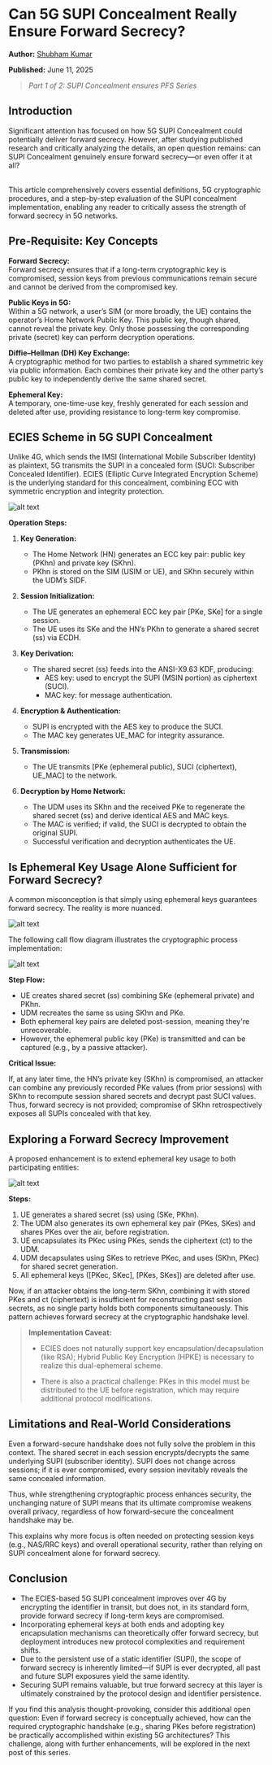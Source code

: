 # Can 5G SUPI Concealment Really Ensure Forward Secrecy?

**Author:** [Shubham Kumar](https://www.linkedin.com/in/chmodshubham/)

**Published:** June 11, 2025

> _Part 1 of 2: SUPI Concealment ensures PFS Series_

## Introduction

Significant attention has focused on how 5G SUPI Concealment could potentially deliver forward secrecy. However, after studying published research and critically analyzing the details, an open question remains: can SUPI Concealment genuinely ensure forward secrecy—or even offer it at all? <br><br>

This article comprehensively covers essential definitions, 5G cryptographic procedures, and a step-by-step evaluation of the SUPI concealment implementation, enabling any reader to critically assess the strength of forward secrecy in 5G networks.

## Pre-Requisite: Key Concepts

**Forward Secrecy:**  
Forward secrecy ensures that if a long-term cryptographic key is compromised, session keys from previous communications remain secure and cannot be derived from the compromised key.

**Public Keys in 5G:**  
Within a 5G network, a user’s SIM (or more broadly, the UE) contains the operator’s Home Network Public Key. This public key, though shared, cannot reveal the private key. Only those possessing the corresponding private (secret) key can perform decryption operations.

**Diffie–Hellman (DH) Key Exchange:**  
A cryptographic method for two parties to establish a shared symmetric key via public information. Each combines their private key and the other party’s public key to independently derive the same shared secret.

**Ephemeral Key:**  
A temporary, one-time-use key, freshly generated for each session and deleted after use, providing resistance to long-term key compromise.

## ECIES Scheme in 5G SUPI Concealment

Unlike 4G, which sends the IMSI (International Mobile Subscriber Identity) as plaintext, 5G transmits the SUPI in a concealed form (SUCI: Subscriber Concealed Identifier). ECIES (Elliptic Curve Integrated Encryption Scheme) is the underlying standard for this concealment, combining ECC with symmetric encryption and integrity protection.

![alt text](./images/supi-concealment-pfs/ecies-scheme.webp)

**Operation Steps:**

1. **Key Generation:**

   - The Home Network (HN) generates an ECC key pair: public key (PKhn) and private key (SKhn).
   - PKhn is stored on the SIM (USIM or UE), and SKhn securely within the UDM’s SIDF.

2. **Session Initialization:**

   - The UE generates an ephemeral ECC key pair [PKe, SKe] for a single session.
   - The UE uses its SKe and the HN’s PKhn to generate a shared secret (ss) via ECDH.

3. **Key Derivation:**

   - The shared secret (ss) feeds into the ANSI-X9.63 KDF, producing:
     - AES key: used to encrypt the SUPI (MSIN portion) as ciphertext (SUCI).
     - MAC key: for message authentication.

4. **Encryption & Authentication:**

   - SUPI is encrypted with the AES key to produce the SUCI.
   - The MAC key generates UE_MAC for integrity assurance.

5. **Transmission:**

   - The UE transmits [PKe (ephemeral public), SUCI (ciphertext), UE_MAC] to the network.

6. **Decryption by Home Network:**
   - The UDM uses its SKhn and the received PKe to regenerate the shared secret (ss) and derive identical AES and MAC keys.
   - The MAC is verified; if valid, the SUCI is decrypted to obtain the original SUPI.
   - Successful verification and decryption authenticates the UE.

## Is Ephemeral Key Usage Alone Sufficient for Forward Secrecy?

A common misconception is that simply using ephemeral keys guarantees forward secrecy. The reality is more nuanced.

![alt text](./images/supi-concealment-pfs/shared-secrets.webp)

The following call flow diagram illustrates the cryptographic process implementation:

![alt text](./images/supi-concealment-pfs/call-flow.webp)

**Step Flow:**

- UE creates shared secret (ss) combining SKe (ephemeral private) and PKhn.
- UDM recreates the same ss using SKhn and PKe.
- Both ephemeral key pairs are deleted post-session, meaning they're unrecoverable.
- However, the ephemeral public key (PKe) is transmitted and can be captured (e.g., by a passive attacker).

**Critical Issue:**

If, at any later time, the HN’s private key (SKhn) is compromised, an attacker can combine any previously recorded PKe values (from prior sessions) with SKhn to recompute session shared secrets and decrypt past SUCI values. Thus, forward secrecy is not provided; compromise of SKhn retrospectively exposes all SUPIs concealed with that key.

## Exploring a Forward Secrecy Improvement

A proposed enhancement is to extend ephemeral key usage to both participating entities:

![alt text](./images/supi-concealment-pfs/end.webp)

**Steps:**

1. UE generates a shared secret (ss) using (SKe, PKhn).
2. The UDM also generates its own ephemeral key pair (PKes, SKes) and shares PKes over the air, before registration.
3. UE encapsulates its PKec using PKes, sends the ciphertext (ct) to the UDM.
4. UDM decapsulates using SKes to retrieve PKec, and uses (SKhn, PKec) for shared secret generation.
5. All ephemeral keys ([PKec, SKec], [PKes, SKes]) are deleted after use.

Now, if an attacker obtains the long-term SKhn, combining it with stored PKes and ct (ciphertext) is insufficient for reconstructing past session secrets, as no single party holds both components simultaneously. This pattern achieves forward secrecy at the cryptographic handshake level.

> **Implementation Caveat:**
>
> - ECIES does not naturally support key encapsulation/decapsulation (like RSA); Hybrid Public Key Encryption (HPKE) is necessary to realize this dual-ephemeral scheme.
>
> - There is also a practical challenge: PKes in this model must be distributed to the UE before registration, which may require additional protocol modifications.

## Limitations and Real-World Considerations

Even a forward-secure handshake does not fully solve the problem in this context. The shared secret in each session encrypts/decrypts the same underlying SUPI (subscriber identity). SUPI does not change across sessions; if it is ever compromised, every session inevitably reveals the same concealed information.

Thus, while strengthening cryptographic process enhances security, the unchanging nature of SUPI means that its ultimate compromise weakens overall privacy, regardless of how forward-secure the concealment handshake may be.

This explains why more focus is often needed on protecting session keys (e.g., NAS/RRC keys) and overall operational security, rather than relying on SUPI concealment alone for forward secrecy.

## Conclusion

- The ECIES-based 5G SUPI concealment improves over 4G by encrypting the identifier in transit, but does not, in its standard form, provide forward secrecy if long-term keys are compromised.
- Incorporating ephemeral keys at both ends and adopting key encapsulation mechanisms can theoretically offer forward secrecy, but deployment introduces new protocol complexities and requirement shifts.
- Due to the persistent use of a static identifier (SUPI), the scope of forward secrecy is inherently limited—if SUPI is ever decrypted, all past and future SUPI exposures yield the same identity.
- Securing SUPI remains valuable, but true forward secrecy at this layer is ultimately constrained by the protocol design and identifier persistence.

If you find this analysis thought-provoking, consider this additional open question: Even if forward secrecy is conceptually achieved, how can the required cryptographic handshake (e.g., sharing PKes before registration) be practically accomplished within existing 5G architectures? This challenge, along with further enhancements, will be explored in the next post of this series.
